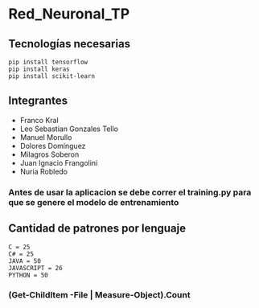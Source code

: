 # Red_Neuronal_TP

## Tecnologías necesarias
```
pip install tensorflow
pip install keras
pip install scikit-learn
```
## Integrantes
- Franco Kral
- Leo Sebastian Gonzales Tello
- Manuel Morullo
- Dolores Domínguez
- Milagros Soberon
- Juan Ignacio Frangolini
- Nuria Robledo

### Antes de usar la aplicacion se debe correr el training.py para que se genere el modelo de entrenamiento

## Cantidad de patrones por lenguaje
```
C = 25
C# = 25
JAVA = 50
JAVASCRIPT = 26
PYTHON = 50
```

### (Get-ChildItem -File | Measure-Object).Count
